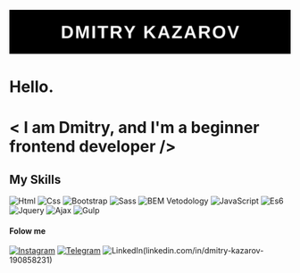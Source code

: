 
![header](https://github.com/dkazarov/dkazarov/blob/main/assets/Dmitry%20Kazarov.jpg)
# Hello. 
#  < I am Dmitry, and I'm a beginner frontend developer />

## My Skills

![Html](https://img.shields.io/badge/-Html-e96227?style=for-the-badge&logo=html) ![Css](https://img.shields.io/badge/-Css-2862e9?style=for-the-badge&logo=Css) ![Bootstrap](https://img.shields.io/badge/-Bootstrap-090909?style=for-the-badge&logo=bootstrap) ![Sass](https://img.shields.io/badge/-Sass/Scss-090909?style=for-the-badge&logo=Sass) ![BEM Vetodology](https://img.shields.io/badge/-Bem-090909?style=for-the-badge&logo=Bem) ![JavaScript](https://img.shields.io/badge/-JavaScript-090909?style=for-the-badge&logo=javascript) ![Es6](https://img.shields.io/badge/-ES6-efd81d?style=for-the-badge&logo=Es6) ![Jquery](https://img.shields.io/badge/-jQuery-090909?style=for-the-badge&logo=jQuery) ![Ajax](https://img.shields.io/badge/-Ajax-090909?style=for-the-badge&logo=Ajax) ![Gulp](https://img.shields.io/badge/-Gulp-090909?style=for-the-badge&logo=Gulp)

#### Folow me
[![Instagram](https://img.shields.io/badge/-Instagram-090909?style=for-the-badge&logo=Instagram)](https://www.instagram.com/dimakazarov/) [![Telegram](https://img.shields.io/badge/-Telegram-090909?style=for-the-badge&logo=Telegram)](https://t.me/dkazarov1361) ![LinkedIn](https://img.shields.io/badge/-LinkedIn-090909?style=for-the-badge&logo=LinkedIn)(linkedin.com/in/dmitry-kazarov-190858231)

<!-- [![Anurag's GitHub stats](https://github-readme-stats.vercel.app/api?username=dkazarov)](https://github.com/anuraghazra/github-readme-stats) -->

